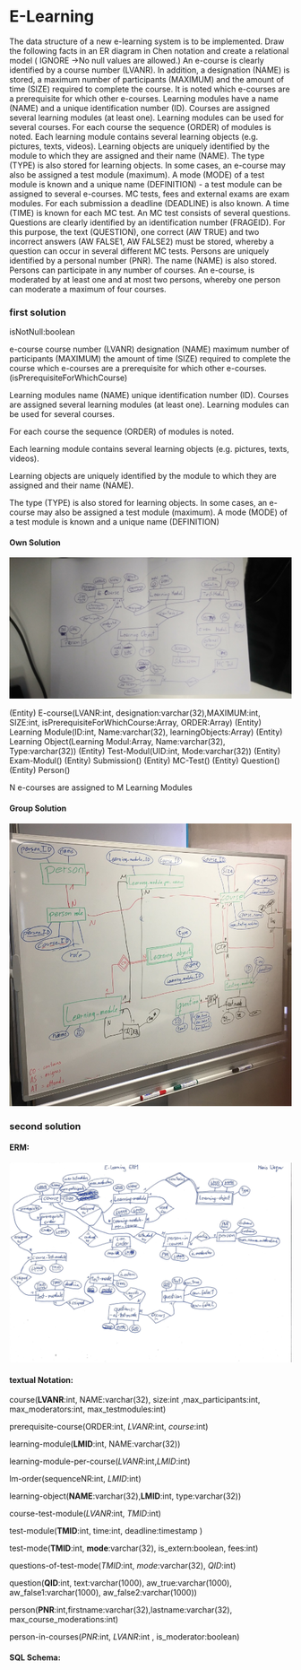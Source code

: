 # E-Learning

The data structure of a new e-learning system is to be implemented. 
Draw the following facts in an ER diagram in Chen notation and create a relational 
model ( IGNORE ->No null values are allowed.)
An e-course is clearly identified by a course number (LVANR). In addition, 
a designation (NAME) is stored, a maximum number of participants (MAXIMUM) and the 
amount of time (SIZE) required to complete the course. It is noted which e-courses 
are a prerequisite for which other e-courses.
Learning modules have a name (NAME) and a unique identification number (ID). 
Courses are assigned several learning modules (at least one). Learning modules can 
be used for several courses. For each course the sequence (ORDER) of modules is noted.
Each learning module contains several learning objects (e.g. pictures, texts, videos). 
Learning objects are uniquely identified by the module to which they are assigned 
and their name (NAME). The type (TYPE) is also stored for learning objects.
In some cases, an e-course may also be assigned a test module (maximum). A mode 
(MODE) of a test module is known and a unique name (DEFINITION) - a test module can 
be assigned to several e-courses. MC tests, fees and external exams are exam modules. 
For each submission a deadline (DEADLINE) is also known. A time (TIME) is known for 
each MC test. An MC test consists of several questions. Questions are clearly identified 
by an identification number (FRAGEID). For this purpose, the text (QUESTION), one 
correct (AW TRUE) and two incorrect answers (AW FALSE1, AW FALSE2) must be stored, 
whereby a question can occur in several different MC tests.
Persons are uniquely identified by a personal number (PNR). The name (NAME) is also 
stored. Persons can participate in any number of courses. An e-course, is moderated 
by at least one and at most two persons, whereby one person can moderate a maximum 
of four courses.

### first solution

isNotNull:boolean

e-course
course number (LVANR) 
designation (NAME)
maximum number of participants (MAXIMUM)
the amount of time (SIZE) required to complete the course
which e-courses are a prerequisite for which other e-courses.(isPrerequisiteForWhichCourse)

Learning modules
name (NAME) 
unique identification number (ID). 
Courses are assigned several learning modules (at least one). 
Learning modules can be used for several courses.
 
For each course the sequence (ORDER) of modules is noted.

Each learning module contains several learning objects (e.g. pictures, texts, videos).
 
Learning objects are uniquely identified by the module to which they are assigned 
and their name (NAME). 

The type (TYPE) is also stored for learning objects.
In some cases, an e-course may also be assigned a test module (maximum). A mode 
(MODE) of a test module is known and a unique name (DEFINITION) 

#### Own Solution

![ERM](20200220_094624.jpg)

(Entity) E-course(LVANR:int, designation:varchar(32),MAXIMUM:int, SIZE:int, isPrerequisiteForWhichCourse:Array, ORDER:Array)
(Entity) Learning Module(ID:int, Name:varchar(32), learningObjects:Array)
(Entity) Learning Object(Learning Modul:Array, Name:varchar(32), Type:varchar(32))
(Entity) Test-Modul(UID:int, Mode:varchar(32))
(Entity) Exam-Modul()
(Entity) Submission()
(Entity) MC-Test()
(Entity) Question()
(Entity) Person()


N e-courses are assigned to M Learning Modules

#### Group Solution
![ERM Group](e-learning_all.jfif)


### second solution

#### ERM:

![ERM](myERM.jpg)

#### textual Notation:

course(**LVANR**:int, NAME:varchar(32), size:int ,max_participants:int, max_moderators:int, max_testmodules:int)

prerequisite-course(ORDER:int, *LVANR*:int, *course*:int)

learning-module(**LMID**:int, NAME:varchar(32))

learning-module-per-course(*LVANR*:int,*LMID*:int)

lm-order(sequenceNR:int, *LMID*:int)

learning-object(**NAME**:varchar(32),**LMID**:int, type:varchar(32))

course-test-module(*LVANR*:int, *TMID*:int)

test-module(**TMID**:int, time:int, deadline:timestamp )

test-mode(**TMID**:int, **mode**:varchar(32), is_extern:boolean, fees:int)

questions-of-test-mode(*TMID*:int, *mode*:varchar(32), *QID*:int)

question(**QID**:int, text:varchar(1000), aw_true:varchar(1000), aw_false1:varchar(1000), aw_false2:varchar(1000))

person(**PNR**:int,firstname:varchar(32),lastname:varchar(32), max_course_moderations:int)

person-in-courses(*PNR*:int, *LVANR*:int , is_moderator:boolean)

#### SQL Schema: